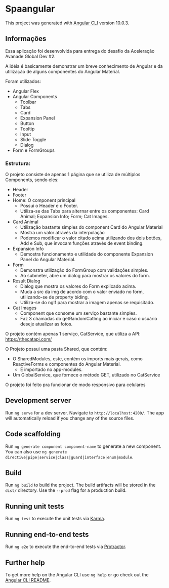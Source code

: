 # Spaangular

This project was generated with [Angular CLI](https://github.com/angular/angular-cli) version 10.0.3.

## Informações
Essa aplicação foi desenvolvida para entrega do desafio da Aceleração Avanade Global Dev #2.

A idéia é basicamente demonstrar um breve conhecimento de Angular e da utilização de alguns componentes do Angular Material.

Foram utilizados:
* Angular Flex
* Angular Components
    * Toolbar
    * Tabs
    * Card
    * Expansion Panel
    * Button
    * Tooltip
    * Input
    * Slide Toggle
    * Dialog
* Form e FormGroups

### Estrutura:

O projeto consiste de apenas 1 página que se utiliza de múltiplos Components, sendo eles:
* Header
* Footer
* Home: O component principal
    * Possui o Header e o Footer.
    * Utiliza-se das Tabs para alternar entre os componentes: Card Animal; Expansion Info; Form; Cat Images.
* Card Animal
    * Utilização bastante simples do component Card do Angular Material
    * Mostra um valor através da interpolação
    * Podemos modificar o valor citado acima utilizando dos dois botões, Add e Sub, que invocam funções através de event binding.
* Expansion Info
    * Demostra funcionamento e utilidade do componente Expansion Panel do Angular Material.
* Form
    * Demonstra utilização do FormGroup com validações simples.
    * Ao submeter, abre um dialog para mostrar os valores do form.
* Result Dialog
    * Dialog que mostra os valores do Form explicado acima.
    * Muda a src da img de acordo com o valor enviado no form, utilizando-se de property biding.
    * Utiliza-se do ngIf para mostrar a imagem apenas se requisitado.
* Cat Images
    * Component que consome um serviço bastante simples.
    * Faz 3 chamadas do getRandomCatImg ao iniciar e caso o usuário deseje atualizar as fotos.

O projeto contém apenas 1 serviço, CatService, que utiliza a API: https://thecatapi.com/

O Projeto possui uma pasta Shared, que contém:
* O SharedModules, este, contém os imports mais gerais, como ReactiveForms e componentes do Angular Material.
    * É importado no app-modules. 
* Um GlobalService, que fornece o método GET, utilizado no CatService

O projeto foi feito pra funcionar de modo responsivo para celulares 

## Development server

Run `ng serve` for a dev server. Navigate to `http://localhost:4200/`. The app will automatically reload if you change any of the source files.

## Code scaffolding

Run `ng generate component component-name` to generate a new component. You can also use `ng generate directive|pipe|service|class|guard|interface|enum|module`.

## Build

Run `ng build` to build the project. The build artifacts will be stored in the `dist/` directory. Use the `--prod` flag for a production build.

## Running unit tests

Run `ng test` to execute the unit tests via [Karma](https://karma-runner.github.io).

## Running end-to-end tests

Run `ng e2e` to execute the end-to-end tests via [Protractor](http://www.protractortest.org/).

## Further help

To get more help on the Angular CLI use `ng help` or go check out the [Angular CLI README](https://github.com/angular/angular-cli/blob/master/README.md).

